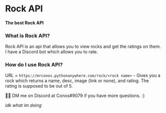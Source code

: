 # Rock API 
#### The best Rock API


### What is Rock API?
Rock API is an api that allows you to view rocks and get the ratings on them. I have a Discord bot which allows you to rate.


### How do I use Rock API?

URL = `https://mrconos.pythonanywhere.com/rock/<rock name>` - Gives you a rock which returns a name, desc, image (link or none), and rating. The rating is supposed to be out of 5. 



💁‍♂️ DM me on Discord at Conos#9079 if you have more questions. :)


*idk what im doing*
